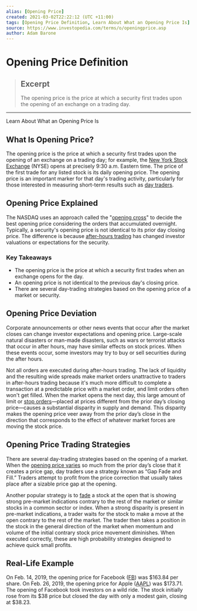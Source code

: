 ```yaml
---
alias: [Opening Price]
created: 2021-03-02T22:22:12 (UTC +11:00)
tags: [Opening Price Definition, Learn About What an Opening Price Is]
source: https://www.investopedia.com/terms/o/openingprice.asp
author: Adam Barone
---
```


# Opening Price Definition

> ## Excerpt
> The opening price is the price at which a security first trades upon the opening of an exchange on a trading day.

---

Learn About What an Opening Price Is
## What Is Opening Price?

The opening price is the price at which a security first trades upon the opening of an exchange on a trading day; for example, the [New York Stock Exchange](https://www.investopedia.com/terms/n/nyse.asp) (NYSE) opens at precisely 9:30 a.m. Eastern time. The price of the first trade for any listed stock is its daily opening price. The opening price is an important marker for that day's trading activity, particularly for those interested in measuring short-term results such as [day traders](https://www.investopedia.com/terms/d/daytrader.asp).

## Opening Price Explained

The NASDAQ uses an approach called the "[opening cross](https://www.investopedia.com/terms/o/opening-cross.asp)" to decide the best opening price considering the orders that accumulated overnight. Typically, a security's opening price is not identical to its prior day closing price. The difference is because [after-hours trading](https://www.investopedia.com/terms/a/afterhourstrading.asp) has changed investor valuations or expectations for the security.

### Key Takeaways

-   The opening price is the price at which a security first trades when an exchange opens for the day.
-   An opening price is not identical to the previous day's closing price.
-   There are several day-trading strategies based on the opening price of a market or security.

## Opening Price Deviation

Corporate announcements or other news events that occur after the market closes can change investor expectations and opening price. Large-scale natural disasters or man-made disasters, such as wars or terrorist attacks that occur in after hours, may have similar effects on stock prices. When these events occur, some investors may try to buy or sell securities during the after hours.

Not all orders are executed during after-hours trading. The lack of liquidity and the resulting wide spreads make market orders unattractive to traders in after-hours trading because it's much more difficult to complete a transaction at a predictable price with a market order, and limit orders often won't get filled. When the market opens the next day, this large amount of limit or [stop orders](https://www.investopedia.com/terms/s/stoporder.asp)—placed at prices different from the prior day’s closing price—causes a substantial disparity in supply and demand. This disparity makes the opening price veer away from the prior day’s close in the direction that corresponds to the effect of whatever market forces are moving the stock price.

## Opening Price Trading Strategies

There are several day-trading strategies based on the opening of a market. When the [opening price varies](https://www.investopedia.com/ask/answers/122414/what-are-most-common-periods-used-creating-moving-average-ma-lines.asp) so much from the prior day’s close that it creates a price gap, day traders use a strategy known as “Gap Fade and Fill.” Traders attempt to profit from the price correction that usually takes place after a sizable price gap at the opening.

Another popular strategy is to [fade](https://www.investopedia.com/terms/f/fade.asp) a stock at the open that is showing strong pre-market indications contrary to the rest of the market or similar stocks in a common sector or index. When a strong disparity is present in pre-market indications, a trader waits for the stock to make a move at the open contrary to the rest of the market. The trader then takes a position in the stock in the general direction of the market when momentum and volume of the initial contrary stock price movement diminishes. When executed correctly, these are high probability strategies designed to achieve quick small profits.

## Real-Life Example

On Feb. 14, 2019, the opening price for Facebook ([FB](https://www.marketwatch.com/investing/stock/fb)) was $163.84 per share. On Feb. 26, 2019, the opening price for Apple ([AAPL](https://www.marketwatch.com/investing/stock/AAPL)) was $173.71. The opening of Facebook took investors on a wild ride. The stock initially rose from its $38 price but closed the day with only a modest gain, closing at $38.23.
